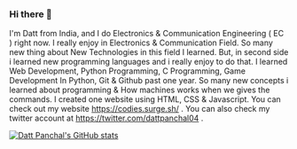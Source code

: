### Hi there 👋

I'm Datt from India, and I do Electronics & Communication Engineering ( EC ) right now. I really enjoy in Electronics & Communication Field. So many new thing about New Technologies in this field I learned. But, in second side i learned new programming languages and i really enjoy to do that. I learned Web Development, Python Programming, C Programming, Game Development In Python, Git & Github past one year. So many new concepts i learned about programming & How machines works when we gives the commands. I created one website using HTML, CSS & Javascript. You can check out my website https://codies.surge.sh/ . You can also check my twitter account at https://twitter.com/dattpanchal04 . 

[![Datt Panchal's GitHub stats](https://github-readme-stats.vercel.app/api?username=dattpanchal04)](https://github.com/anuraghazra/github-readme-stats)
